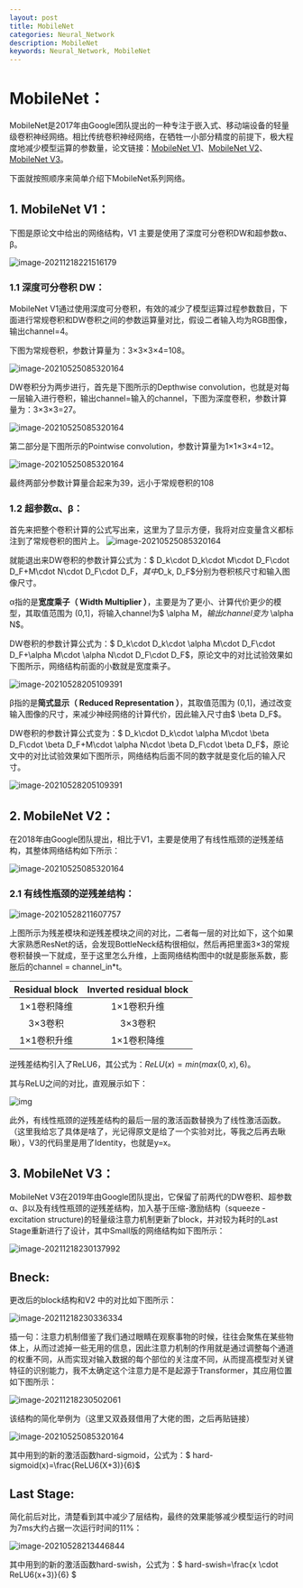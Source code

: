 ```yaml
---
layout: post
title: MobileNet
categories: Neural_Network
description: MobileNet
keywords: Neural_Network, MobileNet
---
```


# MobileNet：

MobileNet是2017年由Google团队提出的一种专注于嵌入式、移动端设备的轻量级卷积神经网络。相比传统卷积神经网络，在牺牲一小部分精度的前提下，极大程度地减少模型运算的参数量，论文链接：<a href="https://arxiv.org/pdf/1704.04861.pdf">MobileNet V1</a>、<a href="https://arxiv.org/pdf/1801.04381.pdf">MobileNet V2</a>、<a href="https://arxiv.org/pdf/1905.02244v5.pdf ">MobileNet V3</a>。

下面就按照顺序来简单介绍下MobileNet系列网络。

## 1. MobileNet V1：

下图是原论文中给出的网络结构，V1 主要是使用了深度可分卷积DW和超参数α、β。

![image-20211218221516179](https://s2.loli.net/2021/12/18/hgRqKxFW92riJsP.png)

### 1.1 深度可分卷积 DW：

MobileNet V1通过使用深度可分卷积，有效的减少了模型运算过程参数数目，下面进行常规卷积和DW卷积之间的参数运算量对比，假设二者输入均为RGB图像，输出channel=4。

下图为常规卷积，参数计算量为：3×3×3×4=108。

![image-20210525085320164](https://s2.loli.net/2021/12/18/9Jd1H4MwuRjpLCZ.png)



DW卷积分为两步进行，首先是下图所示的Depthwise convolution，也就是对每一层输入进行卷积，输出channel=输入的channel，下图为深度卷积，参数计算量为：3×3×3=27。

![image-20210525085320164](https://s2.loli.net/2021/12/18/tHuNx4T7Qdeagr1.png)

第二部分是下图所示的Pointwise convolution，参数计算量为1×1×3×4=12。

![image-20210525085320164](https://s2.loli.net/2021/12/18/7JxUBXTWhsItoqR.png)

最终两部分参数计算量合起来为39，远小于常规卷积的108

### 1.2 超参数α、β：

首先来把整个卷积计算的公式写出来，这里为了显示方便，我将对应变量含义都标注到了常规卷积的图片上。 ![image-20210525085320164](https://mateguo1.github.io/assets/img/%E8%A7%A3%E9%87%8A.png)

就能退出来DW卷积的参数计算公式为：$ D_k\cdot D_k\cdot M\cdot D_F\cdot D_F+M\cdot N\cdot D_F\cdot D_F$，其中$D_k, D_F$分别为卷积核尺寸和输入图像尺寸。

α指的是**宽度乘子（ Width Multiplier ）**，主要是为了更小、计算代价更少的模型，其取值范围为 (0,1]，将输入channel为$ \alpha M$，输出channel变为$ \alpha N$。

DW卷积的参数计算公式为：$ D_k\cdot D_k\cdot \alpha M\cdot D_F\cdot D_F+\alpha M\cdot \alpha N\cdot D_F\cdot D_F$，原论文中的对比试验效果如下图所示，网络结构前面的小数就是宽度乘子。

![image-20210528205109391](https://s2.loli.net/2021/12/18/gulL53Xawid6f9U.png)

β指的是**简式显示（ Reduced Representation ）**，其取值范围为 (0,1]，通过改变输入图像的尺寸，来减少神经网络的计算代价，因此输入尺寸由$ \beta D_F$。

DW卷积的参数计算公式变为：$ D_k\cdot D_k\cdot \alpha M\cdot \beta D_F\cdot \beta D_F+M\cdot \alpha N\cdot \beta D_F\cdot \beta D_F$，原论文中的对比试验效果如下图所示，网络结构后面不同的数字就是变化后的输入尺寸。

![image-20210528205109391](https://s2.loli.net/2021/12/18/ypmonvDbC9gUHTG.png)

## 2. MobileNet V2：

在2018年由Google团队提出，相比于V1，主要是使用了有线性瓶颈的逆残差结构，其整体网络结构如下所示：

![image-20210525085320164](https://s2.loli.net/2021/12/18/XJPf24VBuLYhNcg.png)

### 2.1 有线性瓶颈的逆残差结构：

![image-20210528211607757](https://s2.loli.net/2021/12/18/tOfh4qWa2B5YdQ8.png)

上图所示为残差模块和逆残差模块之间的对比，二者每一层的对比如下，这个如果大家熟悉ResNet的话，会发现BottleNeck结构很相似，然后再把里面3×3的常规卷积替换一下就成，至于这里怎么升维，上面网络结构图中的t就是膨胀系数，膨胀后的channel = channel_in*t。

| Residual block | Inverted residual block |
| :------------: | :---------------------: |
|  1×1卷积降维   |       1×1卷积升维       |
|    3×3卷积     |         3×3卷积         |
|  1×1卷积升维   |       1×1卷积降维       |

逆残差结构引入了ReLU6，其公式为：$ReLU(x) = min(max(0,x),6)$。

其与ReLU之间的对比，直观展示如下：

![img](https://s2.loli.net/2021/12/18/xch9yBigGLbk4av.jpg)

此外，有线性瓶颈的逆残差结构的最后一层的激活函数替换为了线性激活函数。（这里我给忘了具体是啥了，光记得原文是给了一个实验对比，等我之后再去瞅瞅），V3的代码里是用了Identity，也就是y=x。

## 3. MobileNet V3：

MobileNet V3在2019年由Google团队提出，它保留了前两代的DW卷积、超参数α、β以及有线性瓶颈的逆残差结构，加入基于压缩-激励结构（squeeze - excitation structure)的轻量级注意力机制更新了block，并对较为耗时的Last Stage重新进行了设计，其中Small版的网络结构如下图所示：

![image-20211218230137992](https://s2.loli.net/2021/12/18/P3jfXc2lyubpMJC.png)

## Bneck:

更改后的block结构和V2 中的对比如下图所示：

![image-20211218230336334](https://s2.loli.net/2021/12/18/yj9UTWmrQKRw8gJ.png)

插一句：注意力机制借鉴了我们通过眼睛在观察事物的时候，往往会聚焦在某些物体上，从而过滤掉一些无用的信息，因此注意力机制的作用就是通过调整每个通道的权重不同，从而实现对输入数据的每个部位的关注度不同，从而提高模型对关键特征的识别能力，我不太确定这个注意力是不是起源于Transformer，其应用位置如下图所示：

![image-20211218230502061](https://s2.loli.net/2021/12/18/JHa7f5xjWoBCGmM.png)

该结构的简化举例为（这里又双叒叕借用了大佬的图，之后再贴链接）

![image-20210525085320164](https://s2.loli.net/2021/12/18/HGdoMFPLsRbJQKO.png)

其中用到的新的激活函数hard-sigmoid，公式为：$ hard-sigmoid(x)=\frac{ReLU6(X+3)}{6}$

## Last Stage:

简化前后对比，清楚看到其中减少了层结构，最终的效果能够减少模型运行的时间为7ms大约占据一次运行时间的11%：

![image-20210528213446844](https://s2.loli.net/2021/12/18/DAgBedjqI3mLC9b.png)

其中用到的新的激活函数hard-swish，公式为：$ hard-swish=\frac{x \cdot ReLU6(x+3)}{6} $


